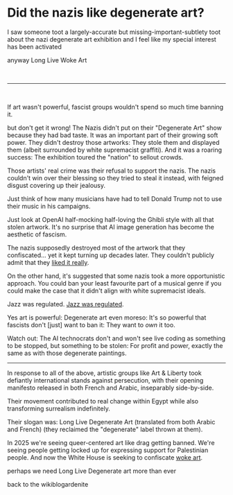 # Did the nazis like degenerate art?

I saw someone toot a largely-accurate but missing-important-subtlety toot about the nazi degenerate art exhibition and I feel like my special interest has been activated

anyway Long Live Woke Art

<br>

---

<br>

If art wasn't powerful, fascist groups wouldn't spend so much time banning it.

but don't get it wrong! The Nazis didn't put on their "Degenerate Art" show because they had bad taste. It was an important part of their growing soft power. They didn't destroy those artworks: They stole them and displayed them (albeit surrounded by white supremacist graffiti). And it was a roaring success: The exhibition toured the "nation" to sellout crowds.

Those artists' real crime was their refusal to support the nazis. The nazis couldn't win over their blessing so they tried to steal it instead, with feigned disgust covering up their jealousy.

Just think of how many musicians have had to tell Donald Trump not to use their music in his campaigns.

Just look at OpenAI half-mocking half-loving the Ghibli style with all that stolen artwork. It's no surprise that AI image generation has become the aesthetic of fascism.

The nazis supposedly destroyed most of the artwork that they confiscated... yet it kept turning up decades later. They couldn't publicly admit that they [liked it really](https://web.archive.org/web/20131113051008/http://chronicle.com/blogs/conversation/2013/11/12/the-uses-of-nazi-degenerate-art/).

On the other hand, it's suggested that some nazis took a more opportunistic approach. You could ban your least favourite part of a musical genre if you could make the case that it didn't align with white supremacist ideals.

Jazz was regulated. [Jazz was regulated](https://www.theatlantic.com/entertainment/archive/2012/01/josef-skvorecky-nazis-jazz/250837/).

Yes art is powerful: Degenerate art even moreso: It's so powerful that fascists don't [just] want to ban it: They want to *own* it too.

Watch out: The AI technocrats don't and won't see live coding as something to be stopped, but something to be stolen: For profit and power, exactly the same as with those degenerate paintings.

---

In response to all of the above, artistic groups like Art & Liberty took defiantly international stands against persecution, with their opening manifesto released in both French and Arabic, inseparably side-by-side.

Their movement contributed to real change within Egypt while also transforming surrealism indefinitely.

Their slogan was: Long Live Degenerate Art (translated from both Arabic and French) (they reclaimed the "degenerate" label thrown at them).

In 2025 we're seeing queer-centered art like drag getting banned. We're seeing people getting locked up for expressing support for Palestinian people. And now the White House is seeking to confiscate [woke art](https://www.independent.co.uk/news/world/americas/us-politics/trump-smithsonian-painting-woke-border-b2812108.html).

perhaps we need Long Live Degenerate art more than ever

back to the wikiblogardenite
